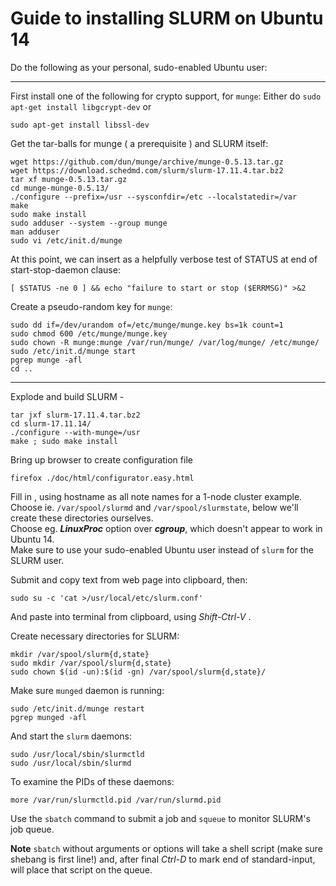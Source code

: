 # Guide to installing SLURM on Ubuntu 14

Do the following as your personal, sudo-enabled Ubuntu user:

---

First install one of the following for crypto support, for `munge`:
Either do
```sudo apt-get install libgcrypt-dev```
or

```sudo apt-get install libssl-dev```

Get the tar-balls for munge ( a prerequisite ) and SLURM itself:
```
wget https://github.com/dun/munge/archive/munge-0.5.13.tar.gz
wget https://download.schedmd.com/slurm/slurm-17.11.4.tar.bz2
tar xf munge-0.5.13.tar.gz 
cd munge-munge-0.5.13/
./configure --prefix=/usr --sysconfdir=/etc --localstatedir=/var 
make
sudo make install
sudo adduser --system --group munge
man adduser
sudo vi /etc/init.d/munge
```

At this point, we can insert as a helpfully verbose test of STATUS at end of start-stop-daemon clause:  

  `[ $STATUS -ne 0 ] && echo "failure to start or stop ($ERRMSG)" >&2`  

Create a pseudo-random key for `munge`:  
```
sudo dd if=/dev/urandom of=/etc/munge/munge.key bs=1k count=1
sudo chmod 600 /etc/munge/munge.key
sudo chown -R munge:munge /var/run/munge/ /var/log/munge/ /etc/munge/
sudo /etc/init.d/munge start
pgrep munge -afl
cd ..
```

---


Explode and build SLURM -

```
tar jxf slurm-17.11.4.tar.bz2 
cd slurm-17.11.14/
./configure --with-munge=/usr
make ; sudo make install
```

Bring up browser to create configuration file

```
firefox ./doc/html/configurator.easy.html
```
Fill in , using hostname as all note names for a 1-node cluster example.  
Choose ie. `/var/spool/slurmd` and `/var/spool/slurmstate`, below we'll create these directories ourselves.  
Choose eg. ***LinuxProc*** option over ***cgroup***, which doesn't appear to work in Ubuntu 14.  
Make sure to use your sudo-enabled Ubuntu user instead of `slurm` for the SLURM user.

Submit and copy text from web page into clipboard, then:
```
sudo su -c 'cat >/usr/local/etc/slurm.conf'
```
And paste into terminal from clipboard, using *Shift-Ctrl-V* .

Create necessary directories for SLURM:
```
mkdir /var/spool/slurm{d,state}
sudo mkdir /var/spool/slurm{d,state}
sudo chown $(id -un):$(id -gn) /var/spool/slurm{d,state}/
```

Make sure `munged` daemon is running:
```
sudo /etc/init.d/munge restart
pgrep munged -afl
```

And start the `slurm` daemons:
```
sudo /usr/local/sbin/slurmctld 
sudo /usr/local/sbin/slurmd
```
To examine the PIDs of these daemons: 
```
more /var/run/slurmctld.pid /var/run/slurmd.pid
```

Use the `sbatch` command to submit a job and `squeue` to monitor SLURM's job queue.

**Note** `sbatch` without arguments or options will take a shell script (make sure shebang is first line!) and, after final *Ctrl-D* to mark end of standard-input, will  place that script on the queue.
